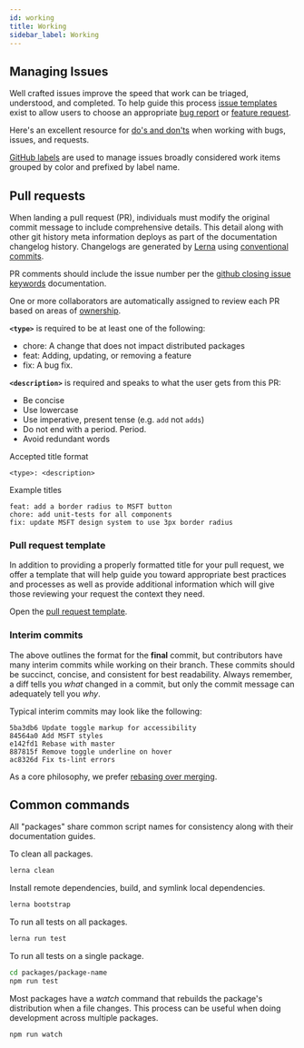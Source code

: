 ```yaml
---
id: working
title: Working
sidebar_label: Working
---
```


## Managing Issues

Well crafted issues improve the speed that work can be triaged, understood, and completed. To help guide this process [issue templates](https://github.com/Microsoft/fast-dna/tree/master/.github/ISSUE_TEMPLATE) exist to allow users to choose an appropriate [bug report](https://github.com/Microsoft/fast-dna/blob/master/.github/ISSUE_TEMPLATE/report-a-bug.md) or [feature request](https://github.com/Microsoft/fast-dna/blob/master/.github/ISSUE_TEMPLATE/request-a-feature.md).

Here's an excellent resource for [do's and don'ts](https://hackernoon.com/45-github-issues-dos-and-donts-dfec9ab4b612) when working with bugs, issues, and requests.

[GitHub labels](https://developer.github.com/v3/issues/labels/) are used to manage issues broadly considered work items grouped by color and prefixed by label name.

## Pull requests

When landing a pull request (PR), individuals must modify the original commit message to include comprehensive details. This detail along with other git history meta information deploys as part of the documentation changelog history. Changelogs are generated by [Lerna](https://lernajs.io/) using [conventional commits](https://conventionalcommits.org/).

PR comments should include the issue number per the [github closing issue keywords](https://help.github.com/articles/closing-issues-using-keywords/) documentation.

One or more collaborators are automatically assigned to review each PR based on areas of [ownership](https://github.com/Microsoft/fast-dna/blob/master/.github/CODEOWNERS).

**`<type>`** is required to be at least one of the following:

- chore: A change that does not impact distributed packages
- feat: Adding, updating, or removing a feature
- fix: A bug fix.

**`<description>`** is required and speaks to what the user gets from this PR:

- Be concise
- Use lowercase
- Use imperative, present tense (e.g. `add` not `adds`)
- Do not end with a period. Period.
- Avoid redundant words

Accepted title format

```comment
<type>: <description>
```

Example titles

```comment
feat: add a border radius to MSFT button
chore: add unit-tests for all components
fix: update MSFT design system to use 3px border radius
```

### Pull request template

In addition to providing a properly formatted title for your pull request, we offer a template that will help guide you toward appropriate best practices and processes as well as provide additional information which will give those reviewing your request the context they need.

Open the [pull request template](https://github.com/Microsoft/fast-dna/blob/master/.github/pull_request_template.md).

### Interim commits

The above outlines the format for the **final** commit, but contributors have many interim commits while working on their branch. These commits should be succinct, concise, and consistent for best readability. Always remember, a diff tells you _what_ changed in a commit, but only the commit message can adequately tell you _why_.

Typical interim commits may look like the following:

```terminal
5ba3db6 Update toggle markup for accessibility
84564a0 Add MSFT styles
e142fd1 Rebase with master
887815f Remove toggle underline on hover
ac8326d Fix ts-lint errors
```

As a core philosophy, we prefer [rebasing over merging](https://www.atlassian.com/git/tutorials/merging-vs-rebasing).

## Common commands

All "packages" share common script names for consistency along with their documentation guides.

To clean all packages.

```bash
lerna clean
```

Install remote dependencies, build, and symlink local dependencies.

```bash
lerna bootstrap
```

To run all tests on all packages.

```bash
lerna run test
```

To run all tests on a single package.

```bash
cd packages/package-name
npm run test
```

Most packages have a *watch* command that rebuilds the package's distribution when a file changes. This process can be useful when doing development across multiple packages.

```bash
npm run watch
```
